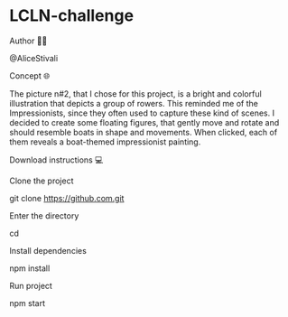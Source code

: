 # LCLN-challenge


Author 👩‍💻

@AliceStivali


Concept 🌐

The picture n#2, that I chose for this project, is a bright and colorful illustration that depicts a group of rowers. This reminded me of the Impressionists, since they often used to capture these kind of scenes. I decided to create some floating figures, that gently move and rotate and should resemble boats in shape and movements. When clicked, each of them reveals a boat-themed impressionist painting.


Download instructions ‍💻

Clone the project

  git clone https://github.com.git
  
Enter the directory

  cd 
  
Install dependencies

  npm install 

Run project

  npm start

